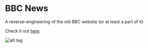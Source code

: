 # BBC News
A reverse-engineering of the old BBC website (or at least a part of it)

Check it out [here]

![alt tag](https://raw.github.com/pavermakov/bbc-news/master/preview.PNG)



[here]: <http://pavermakov.github.io/bbc-news/>
